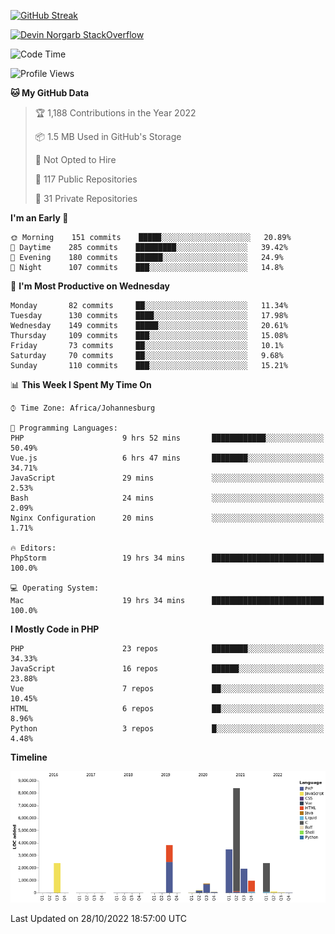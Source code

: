 
[![GitHub Streak](http://github-readme-streak-stats.herokuapp.com?user=DevinNorgarb&date_format=M%20j%5B%2C%20Y%5D)]()


[![Devin Norgarb StackOverflow](https://github-readme-stackoverflow.vercel.app/?userID=4993755)](https://stackoverflow.com/users/4993755/devin-norgarb)

<!--START_SECTION:waka-->
![Code Time](http://img.shields.io/badge/Code%20Time-5%2C820%20hrs%2032%20mins-blue)

![Profile Views](http://img.shields.io/badge/Profile%20Views-10-blue)

**🐱 My GitHub Data** 

> 🏆 1,188 Contributions in the Year 2022
 > 
> 📦 1.5 MB Used in GitHub's Storage 
 > 
> 🚫 Not Opted to Hire
 > 
> 📜 117 Public Repositories 
 > 
> 🔑 31 Private Repositories  
 > 
**I'm an Early 🐤** 

```text
🌞 Morning    151 commits    █████░░░░░░░░░░░░░░░░░░░░   20.89% 
🌆 Daytime    285 commits    █████████░░░░░░░░░░░░░░░░   39.42% 
🌃 Evening    180 commits    ██████░░░░░░░░░░░░░░░░░░░   24.9% 
🌙 Night      107 commits    ███░░░░░░░░░░░░░░░░░░░░░░   14.8%

```
📅 **I'm Most Productive on Wednesday** 

```text
Monday       82 commits     ██░░░░░░░░░░░░░░░░░░░░░░░   11.34% 
Tuesday      130 commits    ████░░░░░░░░░░░░░░░░░░░░░   17.98% 
Wednesday    149 commits    █████░░░░░░░░░░░░░░░░░░░░   20.61% 
Thursday     109 commits    ███░░░░░░░░░░░░░░░░░░░░░░   15.08% 
Friday       73 commits     ██░░░░░░░░░░░░░░░░░░░░░░░   10.1% 
Saturday     70 commits     ██░░░░░░░░░░░░░░░░░░░░░░░   9.68% 
Sunday       110 commits    ███░░░░░░░░░░░░░░░░░░░░░░   15.21%

```


📊 **This Week I Spent My Time On** 

```text
⌚︎ Time Zone: Africa/Johannesburg

💬 Programming Languages: 
PHP                      9 hrs 52 mins       ████████████░░░░░░░░░░░░░   50.49% 
Vue.js                   6 hrs 47 mins       ████████░░░░░░░░░░░░░░░░░   34.71% 
JavaScript               29 mins             ░░░░░░░░░░░░░░░░░░░░░░░░░   2.53% 
Bash                     24 mins             ░░░░░░░░░░░░░░░░░░░░░░░░░   2.09% 
Nginx Configuration      20 mins             ░░░░░░░░░░░░░░░░░░░░░░░░░   1.71%

🔥 Editors: 
PhpStorm                 19 hrs 34 mins      █████████████████████████   100.0%

💻 Operating System: 
Mac                      19 hrs 34 mins      █████████████████████████   100.0%

```

**I Mostly Code in PHP** 

```text
PHP                      23 repos            ████████░░░░░░░░░░░░░░░░░   34.33% 
JavaScript               16 repos            ██████░░░░░░░░░░░░░░░░░░░   23.88% 
Vue                      7 repos             ██░░░░░░░░░░░░░░░░░░░░░░░   10.45% 
HTML                     6 repos             ██░░░░░░░░░░░░░░░░░░░░░░░   8.96% 
Python                   3 repos             █░░░░░░░░░░░░░░░░░░░░░░░░   4.48%

```


**Timeline**

![Chart not found](https://raw.githubusercontent.com/DevinNorgarb/DevinNorgarb/main/charts/bar_graph.png) 


 Last Updated on 28/10/2022 18:57:00 UTC
<!--END_SECTION:waka-->

